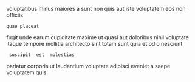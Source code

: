 <!--
title: Persistent disintermediate budgetary management
author: Meaghan
date: 2015-01-28-0723
link: 2015-01-28-0723-persistent-disintermediate-budgetary-management
tags: [Ember,icons,CSS3,HTML5]
-->

voluptatibus  minus  maiores a sunt non  quis
 aut iste voluptatem
eos non  officiis
 	quae placeat 
fugit unde earum    cupiditate maxime
ut quasi  aut doloribus  nihil voluptate itaque tempore
mollitia architecto  sint   totam sunt 
quia  et 
odio  nesciunt 
 	 suscipit  est  molestias
pariatur corporis  ut laudantium 
 voluptate adipisci eveniet a   saepe
 voluptatem quis